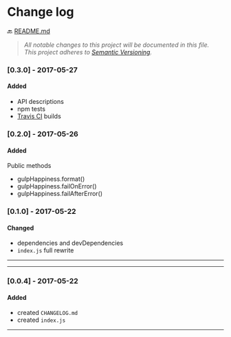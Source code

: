 # Change log

:back: [README.md](./README.md)

> _All notable changes to this project will be documented in this file._  
> _This project adheres to [Semantic Versioning](http://semver.org/)._


### [0.3.0] - 2017-05-27

#### Added

- API descriptions
- npm tests
- [Travis CI](https://travis-ci.org/dutchenkoOleg/gulp-not-supported-file) builds

### [0.2.0] - 2017-05-26

#### Added

Public methods
- gulpHappiness.format()
- gulpHappiness.failOnError()
- gulpHappiness.failAfterError()

### [0.1.0] - 2017-05-22

#### Changed
- dependencies and devDependencies
- `index.js` full rewrite

---

---

### [0.0.4] - 2017-05-22

#### Added
- created `CHANGELOG.md`
- created `index.js`

---
